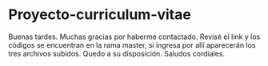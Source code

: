 # Proyecto-curriculum-vitae


Buenas tardes. Muchas gracias por haberme contactado. Revisé el link y los códigos se encuentran en la rama master, si ingresa por allí aparecerán los tres archivos subidos. Quedo a su disposición. Saludos cordiales.

